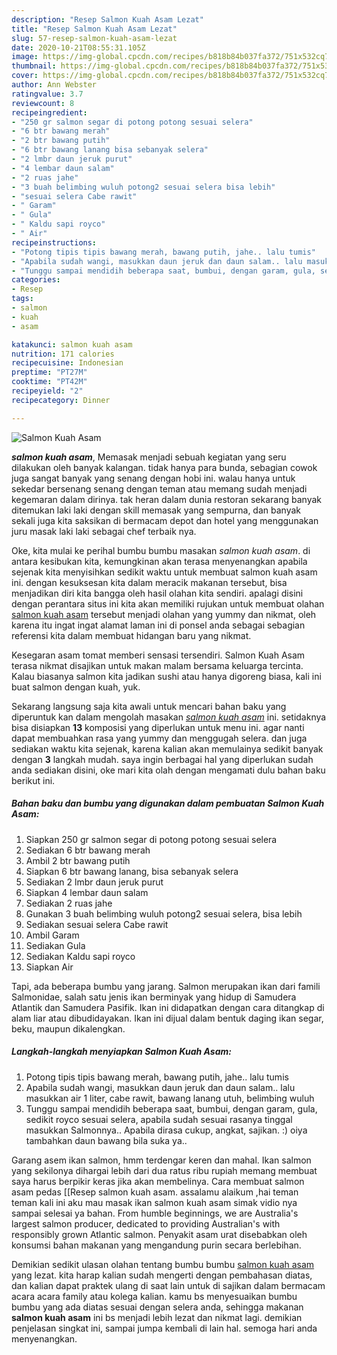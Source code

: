 ```yaml
---
description: "Resep Salmon Kuah Asam Lezat"
title: "Resep Salmon Kuah Asam Lezat"
slug: 57-resep-salmon-kuah-asam-lezat
date: 2020-10-21T08:55:31.105Z
image: https://img-global.cpcdn.com/recipes/b818b84b037fa372/751x532cq70/salmon-kuah-asam-foto-resep-utama.jpg
thumbnail: https://img-global.cpcdn.com/recipes/b818b84b037fa372/751x532cq70/salmon-kuah-asam-foto-resep-utama.jpg
cover: https://img-global.cpcdn.com/recipes/b818b84b037fa372/751x532cq70/salmon-kuah-asam-foto-resep-utama.jpg
author: Ann Webster
ratingvalue: 3.7
reviewcount: 8
recipeingredient:
- "250 gr salmon segar di potong potong sesuai selera"
- "6 btr bawang merah"
- "2 btr bawang putih"
- "6 btr bawang lanang bisa sebanyak selera"
- "2 lmbr daun jeruk purut"
- "4 lembar daun salam"
- "2 ruas jahe"
- "3 buah belimbing wuluh potong2 sesuai selera bisa lebih"
- "sesuai selera Cabe rawit"
- " Garam"
- " Gula"
- " Kaldu sapi royco"
- " Air"
recipeinstructions:
- "Potong tipis tipis bawang merah, bawang putih, jahe.. lalu tumis"
- "Apabila sudah wangi, masukkan daun jeruk dan daun salam.. lalu masukkan air 1 liter, cabe rawit, bawang lanang utuh, belimbing wuluh"
- "Tunggu sampai mendidih beberapa saat, bumbui, dengan garam, gula, sedikit royco sesuai selera, apabila sudah sesuai rasanya tinggal masukkan Salmonnya.. Apabila dirasa cukup, angkat, sajikan. :) oiya tambahkan daun bawang bila suka ya.."
categories:
- Resep
tags:
- salmon
- kuah
- asam

katakunci: salmon kuah asam 
nutrition: 171 calories
recipecuisine: Indonesian
preptime: "PT27M"
cooktime: "PT42M"
recipeyield: "2"
recipecategory: Dinner

---
```



![Salmon Kuah Asam](https://img-global.cpcdn.com/recipes/b818b84b037fa372/751x532cq70/salmon-kuah-asam-foto-resep-utama.jpg)

<b><i>salmon kuah asam</i></b>, Memasak menjadi sebuah kegiatan yang seru dilakukan oleh banyak kalangan. tidak hanya para bunda, sebagian cowok juga sangat banyak yang senang dengan hobi ini. walau hanya untuk sekedar bersenang senang dengan teman atau memang sudah menjadi kegemaran dalam dirinya. tak heran dalam dunia restoran sekarang banyak ditemukan laki laki dengan skill memasak yang sempurna, dan banyak sekali juga kita saksikan di bermacam depot dan hotel yang menggunakan juru masak laki laki sebagai chef terbaik nya.

Oke, kita mulai ke perihal bumbu bumbu masakan <i>salmon kuah asam</i>. di antara kesibukan kita, kemungkinan akan terasa menyenangkan apabila sejenak kita menyisihkan sedikit waktu untuk membuat salmon kuah asam ini. dengan kesuksesan kita dalam meracik makanan tersebut, bisa menjadikan diri kita bangga oleh hasil olahan kita sendiri. apalagi disini dengan perantara situs ini kita akan memiliki rujukan untuk membuat olahan <u>salmon kuah asam</u> tersebut menjadi olahan yang yummy dan nikmat, oleh karena itu ingat ingat alamat laman ini di ponsel anda sebagai sebagian referensi kita dalam membuat hidangan baru yang nikmat.

Kesegaran asam tomat memberi sensasi tersendiri. Salmon Kuah Asam terasa nikmat disajikan untuk makan malam bersama keluarga tercinta. Kalau biasanya salmon kita jadikan sushi atau hanya digoreng biasa, kali ini buat salmon dengan kuah, yuk.


Sekarang langsung saja kita awali untuk mencari bahan baku yang diperuntuk kan dalam mengolah masakan <u><i>salmon kuah asam</i></u> ini. setidaknya bisa disiapkan <b>13</b> komposisi yang diperlukan untuk menu ini. agar nanti dapat membuahkan rasa yang yummy dan menggugah selera. dan juga sediakan waktu kita sejenak, karena kalian akan memulainya sedikit banyak dengan <b>3</b> langkah mudah. saya ingin berbagai hal yang diperlukan sudah anda sediakan disini, oke mari kita olah dengan mengamati dulu bahan baku berikut ini.

<!--inarticleads1-->

##### Bahan baku dan bumbu yang digunakan dalam pembuatan Salmon Kuah Asam:

1. Siapkan 250 gr salmon segar di potong potong sesuai selera
1. Sediakan 6 btr bawang merah
1. Ambil 2 btr bawang putih
1. Siapkan 6 btr bawang lanang, bisa sebanyak selera
1. Sediakan 2 lmbr daun jeruk purut
1. Siapkan 4 lembar daun salam
1. Sediakan 2 ruas jahe
1. Gunakan 3 buah belimbing wuluh potong2 sesuai selera, bisa lebih
1. Sediakan sesuai selera Cabe rawit
1. Ambil  Garam
1. Sediakan  Gula
1. Sediakan  Kaldu sapi royco
1. Siapkan  Air


Tapi, ada beberapa bumbu yang jarang. Salmon merupakan ikan dari famili Salmonidae, salah satu jenis ikan berminyak yang hidup di Samudera Atlantik dan Samudera Pasifik. Ikan ini didapatkan dengan cara ditangkap di alam liar atau dibudidayakan. Ikan ini dijual dalam bentuk daging ikan segar, beku, maupun dikalengkan. 

<!--inarticleads2-->

##### Langkah-langkah menyiapkan Salmon Kuah Asam:

1. Potong tipis tipis bawang merah, bawang putih, jahe.. lalu tumis
1. Apabila sudah wangi, masukkan daun jeruk dan daun salam.. lalu masukkan air 1 liter, cabe rawit, bawang lanang utuh, belimbing wuluh
1. Tunggu sampai mendidih beberapa saat, bumbui, dengan garam, gula, sedikit royco sesuai selera, apabila sudah sesuai rasanya tinggal masukkan Salmonnya.. Apabila dirasa cukup, angkat, sajikan. :) oiya tambahkan daun bawang bila suka ya..


Garang asem ikan salmon, hmm terdengar keren dan mahal. Ikan salmon yang sekilonya dihargai lebih dari dua ratus ribu rupiah memang membuat saya harus berpikir keras jika akan membelinya. Cara membuat salmon asam pedas [[Resep salmon kuah asam. assalamu alaikum ,hai teman teman kali ini aku mau masak ikan salmon kuah asam simak vidio nya sampai selesai ya bahan. From humble beginnings, we are Australia&#39;s largest salmon producer, dedicated to providing Australian&#39;s with responsibly grown Atlantic salmon. Penyakit asam urat disebabkan oleh konsumsi bahan makanan yang mengandung purin secara berlebihan. 

Demikian sedikit ulasan olahan tentang bumbu bumbu <u>salmon kuah asam</u> yang lezat. kita harap kalian sudah mengerti dengan pembahasan diatas, dan kalian dapat praktek ulang di saat lain untuk di sajikan dalam bermacam acara acara family atau kolega kalian. kamu bs menyesuaikan bumbu bumbu yang ada diatas sesuai dengan selera anda, sehingga makanan <b>salmon kuah asam</b> ini bs menjadi lebih lezat dan nikmat lagi. demikian penjelasan singkat ini, sampai jumpa kembali di lain hal. semoga hari anda menyenangkan.
